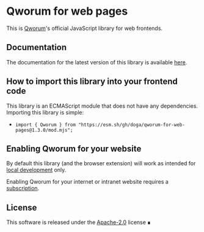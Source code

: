 # Qworum for web pages

This is [Qworum](https://qworum.net)'s official JavaScript library for web frontends.

## Documentation

The documentation for the latest version of this library is available [here](https://qworum.net/docs/qworum-for-web-pages/latest/Qworum.html).

## How to import this library into your frontend code

This library is an ECMAScript module that does not have any dependencies. Importing this library is simple:

- `import { Qworum } from "https://esm.sh/gh/doga/qworum-for-web-pages@1.3.0/mod.mjs";`

## Enabling Qworum for your website

By default this library (and the browser extension) will work as intended for [local development](https://qworum.net/en/developers/#local-development) only.

Enabling Qworum for your internet or intranet website requires a [subscription](https://qworum.net/en/plans/).

## License

This software is released under the [Apache-2.0](https://www.apache.org/licenses/LICENSE-2.0) license ∎

